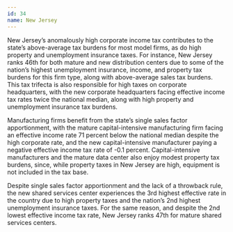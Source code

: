 ```yaml
---
id: 34 
name: New Jersey
---
```


New Jersey’s anomalously high corporate income tax contributes to the state’s above-average tax burdens for most model firms, as do high property and unemployment insurance taxes. For instance, New Jersey ranks 46th for both mature and new distribution centers due to some of the nation’s highest unemployment insurance, income, and property tax burdens for this firm type, along with above-average sales tax burdens. This tax trifecta is also responsible for high taxes on corporate headquarters, with the new corporate headquarters facing effective income tax rates twice the national median, along with high property and unemployment insurance tax burdens.

Manufacturing firms benefit from the state’s single sales factor apportionment, with the mature capital-intensive manufacturing firm facing an effective income rate 71 percent below the national median despite the high corporate rate, and the new capital-intensive manufacturer paying a negative effective income tax rate of -0.1 percent. Capital-intensive manufacturers and the mature data center also enjoy modest property tax burdens, since, while property taxes in New Jersey are high, equipment is not included in the tax base.

Despite single sales factor apportionment and the lack of a throwback rule, the new shared services center experiences the 3rd highest effective rate in the country due to high property taxes and the nation’s 2nd highest unemployment insurance taxes. For the same reason, and despite the 2nd lowest effective income tax rate, New Jersey ranks 47th for mature shared services centers.